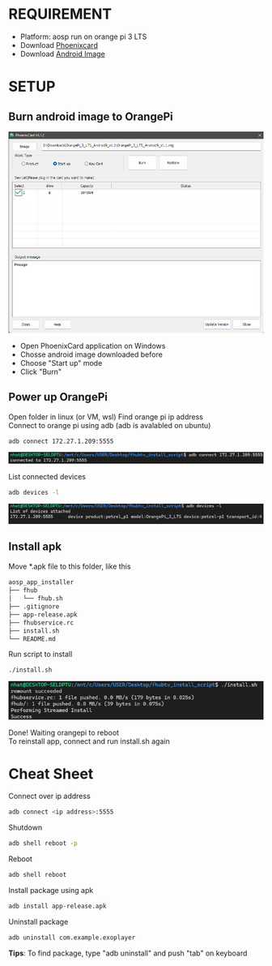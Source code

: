 # REQUIREMENT
- Platform: aosp run on orange pi 3 LTS
- Download [Phoenixcard](https://drive.google.com/drive/folders/1ui3vkKAu7Nl-iJuFJqJG2kJVB4CAzN8N)
- Download [Android Image](https://drive.google.com/drive/folders/1GPYZedwITu3139VuEBgnMDsKReyw3ZCs)  
# SETUP
## Burn android image to OrangePi
![alt text](image-1.png)  

- Open PhoenixCard application on Windows
- Chosse android image downloaded before
- Choose "Start up" mode
- Click "Burn"
## Power up OrangePi
Open folder in linux (or VM, wsl)
Find orange pi ip address  
Connect to orange pi using adb (adb is avalabled on ubuntu)
```sh
adb connect 172.27.1.209:5555
```
![alt text](image-2.png)  

List connected devices
```sh
adb devices -l
```
![alt text](image-3.png)
## Install apk
Move *.apk file to this folder, like this
```
aosp_app_installer
├── fhub
│   └── fhub.sh
├── .gitignore
├── app-release.apk
├── fhubservice.rc
├── install.sh
└── README.md
```
Run script to install
```sh
./install.sh
```
![alt text](image-4.png)  

Done! Waiting orangepi to reboot  
To reinstall app, connect and run install.sh again
# Cheat Sheet
Connect over ip address
```sh
adb connect <ip address>:5555
```
Shutdown
```sh
adb shell reboot -p
```
Reboot
```sh
adb shell reboot
```
Install package using apk
```sh
adb install app-release.apk
```
Uninstall package
```sh
adb uninstall com.example.exoplayer
```
**Tips**: To find package, type "adb uninstall" and push "tab" on keyboard
